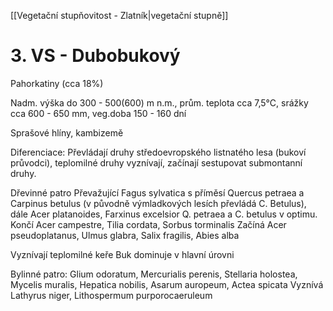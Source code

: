 [[Vegetační stupňovitost - Zlatník|vegetační stupně]]

# 3. VS - Dubobukový

Pahorkatiny (cca 18%)

Nadm. výška do 300 - 500(600) m n.m., prům. teplota cca 7,5°C, srážky cca 600 - 650 mm, veg.doba 150 - 160 dní

Sprašové hlíny, kambizemě

Diferenciace: Převládají druhy středoevropského listnatého lesa (bukoví průvodci), teplomilné druhy vyznívají, začínají sestupovat submontanní druhy. 

Dřevinné patro
Převažující Fagus sylvatica s příměsí Quercus petraea a Carpinus betulus (v původně výmladkových lesích převládá C. Betulus), dále Acer platanoides, Farxinus excelsior
Q. petraea a C. betulus v optimu.
Končí Acer campestre, Tilia cordata, Sorbus torminalis
Začíná Acer pseudoplatanus, Ulmus glabra, Salix fragilis, Abies alba

Vyznívají teplomilné keře
Buk dominuje v hlavní úrovni

Bylinné patro:
Glium odoratum, Mercurialis perenis, Stellaria holostea, Mycelis muralis, Hepatica nobilis, Asarum auropeum, Actea spicata
Vyznívá Lathyrus niger, Lithospermum purporocaeruleum

